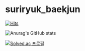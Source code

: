 # suriryuk_baekjun

[![Hits](https://hits.seeyoufarm.com/api/count/incr/badge.svg?url=https%3A%2F%2Fgithub.com%2Fsuriryuk_baekjun&count_bg=%239EEB63&title_bg=%2354B808&icon=&icon_color=%23E7E7E7&title=hits&edge_flat=false)](https://hits.seeyoufarm.com)

![Anurag's GitHub stats](https://github-readme-stats.vercel.app/api?username=suriryuk&show_icons=true&theme=dracula)

[![Solved.ac
프로필](http://mazassumnida.wtf/api/v2/generate_badge?boj=suriryuk)](https://solved.ac/suriryuk)
